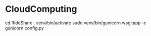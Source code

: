 # CloudComputing

cd RideShare
. venv/bin/activate
sudo venv/bin/gunicorn wsgi:app -c gunicorn.config.py
